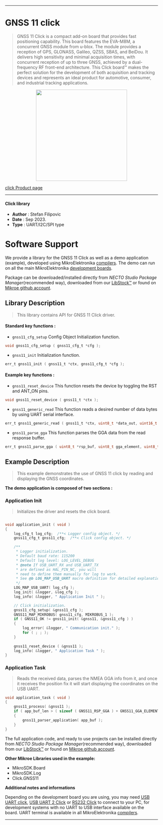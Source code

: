 
---
# GNSS 11 click

> GNSS 11 Click is a compact add-on board that provides fast positioning capability. This board features the EVA-M8M, a concurrent GNSS module from u-blox. The module provides a reception of GPS, GLONASS, Galileo, QZSS, SBAS, and BeiDou. It delivers high sensitivity and minimal acquisition times, with concurrent reception of up to three GNSS, achieved by a dual-frequency RF front-end architecture. This Click board™ makes the perfect solution for the development of both acquisition and tracking devices and represents an ideal product for automotive, consumer, and industrial tracking applications.

<p align="center">
  <img src="https://download.mikroe.com/images/click_for_ide/gnss11_click.png" height=300px>
</p>

[click Product page](https://www.mikroe.com/gnss-11-click)

---


#### Click library

- **Author**        : Stefan Filipovic
- **Date**          : Sep 2023.
- **Type**          : UART/I2C/SPI type


# Software Support

We provide a library for the GNSS 11 Click
as well as a demo application (example), developed using MikroElektronika
[compilers](https://www.mikroe.com/necto-studio).
The demo can run on all the main MikroElektronika [development boards](https://www.mikroe.com/development-boards).

Package can be downloaded/installed directly from *NECTO Studio Package Manager*(recommended way), downloaded from our [LibStock&trade;](https://libstock.mikroe.com) or found on [Mikroe github account](https://github.com/MikroElektronika/mikrosdk_click_v2/tree/master/clicks).

## Library Description

> This library contains API for GNSS 11 Click driver.

#### Standard key functions :

- `gnss11_cfg_setup` Config Object Initialization function.
```c
void gnss11_cfg_setup ( gnss11_cfg_t *cfg );
```

- `gnss11_init` Initialization function.
```c
err_t gnss11_init ( gnss11_t *ctx, gnss11_cfg_t *cfg );
```

#### Example key functions :

- `gnss11_reset_device` This function resets the device by toggling the RST and ANT_ON pins.
```c
void gnss11_reset_device ( gnss11_t *ctx );
```

- `gnss11_generic_read` This function reads a desired number of data bytes by using UART serial interface.
```c
err_t gnss11_generic_read ( gnss11_t *ctx, uint8_t *data_out, uint16_t len );
```

- `gnss11_parse_gga` This function parses the GGA data from the read response buffer.
```c
err_t gnss11_parse_gga ( uint8_t *rsp_buf, uint8_t gga_element, uint8_t *element_data );
```

## Example Description

> This example demonstrates the use of GNSS 11 click by reading and displaying the GNSS coordinates.

**The demo application is composed of two sections :**

### Application Init

> Initializes the driver and resets the click board.

```c

void application_init ( void )
{
    log_cfg_t log_cfg;  /**< Logger config object. */
    gnss11_cfg_t gnss11_cfg;  /**< Click config object. */

    /** 
     * Logger initialization.
     * Default baud rate: 115200
     * Default log level: LOG_LEVEL_DEBUG
     * @note If USB_UART_RX and USB_UART_TX 
     * are defined as HAL_PIN_NC, you will 
     * need to define them manually for log to work. 
     * See @b LOG_MAP_USB_UART macro definition for detailed explanation.
     */
    LOG_MAP_USB_UART( log_cfg );
    log_init( &logger, &log_cfg );
    log_info( &logger, " Application Init " );

    // Click initialization.
    gnss11_cfg_setup( &gnss11_cfg );
    GNSS11_MAP_MIKROBUS( gnss11_cfg, MIKROBUS_1 );
    if ( GNSS11_OK != gnss11_init( &gnss11, &gnss11_cfg ) )
    {
        log_error( &logger, " Communication init." );
        for ( ; ; );
    }
    
    gnss11_reset_device ( &gnss11 );
    log_info( &logger, " Application Task " );
}

```

### Application Task

> Reads the received data, parses the NMEA GGA info from it, and once it receives the position fix it will start displaying the coordinates on the USB UART.

```c
void application_task ( void )
{
    gnss11_process( &gnss11 );
    if ( app_buf_len > ( sizeof ( GNSS11_RSP_GGA ) + GNSS11_GGA_ELEMENT_SIZE ) ) 
    {
        gnss11_parser_application( app_buf );
    }
}
```

The full application code, and ready to use projects can be installed directly from *NECTO Studio Package Manager*(recommended way), downloaded from our [LibStock&trade;](https://libstock.mikroe.com) or found on [Mikroe github account](https://github.com/MikroElektronika/mikrosdk_click_v2/tree/master/clicks).

**Other Mikroe Libraries used in the example:**

- MikroSDK.Board
- MikroSDK.Log
- Click.GNSS11

**Additional notes and informations**

Depending on the development board you are using, you may need
[USB UART click](https://www.mikroe.com/usb-uart-click),
[USB UART 2 Click](https://www.mikroe.com/usb-uart-2-click) or
[RS232 Click](https://www.mikroe.com/rs232-click) to connect to your PC, for
development systems with no UART to USB interface available on the board. UART
terminal is available in all MikroElektronika
[compilers](https://shop.mikroe.com/compilers).

---
